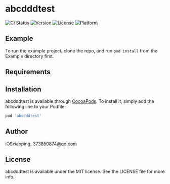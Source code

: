 # abcdddtest

[![CI Status](https://img.shields.io/travis/iOSxiaoping/abcdddtest.svg?style=flat)](https://travis-ci.org/iOSxiaoping/abcdddtest)
[![Version](https://img.shields.io/cocoapods/v/abcdddtest.svg?style=flat)](https://cocoapods.org/pods/abcdddtest)
[![License](https://img.shields.io/cocoapods/l/abcdddtest.svg?style=flat)](https://cocoapods.org/pods/abcdddtest)
[![Platform](https://img.shields.io/cocoapods/p/abcdddtest.svg?style=flat)](https://cocoapods.org/pods/abcdddtest)

## Example

To run the example project, clone the repo, and run `pod install` from the Example directory first.

## Requirements

## Installation

abcdddtest is available through [CocoaPods](https://cocoapods.org). To install
it, simply add the following line to your Podfile:

```ruby
pod 'abcdddtest'
```

## Author

iOSxiaoping, 373850874@qq.com

## License

abcdddtest is available under the MIT license. See the LICENSE file for more info.
